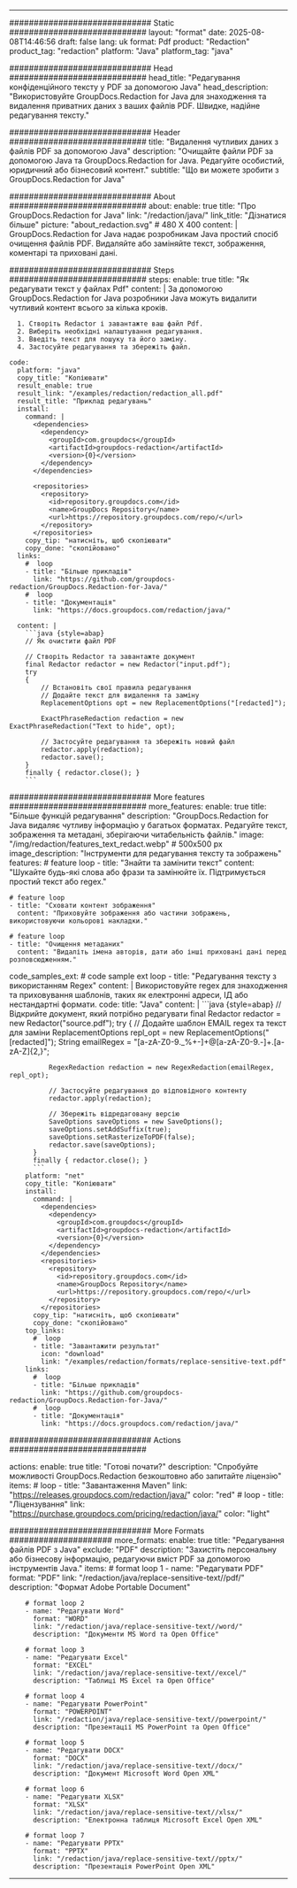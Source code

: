 
---
############################# Static ############################
layout: "format"
date:  2025-08-08T14:46:56
draft: false
lang: uk
format: Pdf
product: "Redaction"
product_tag: "redaction"
platform: "Java"
platform_tag: "java"

############################# Head ############################
head_title: "Редагування конфіденційного тексту у PDF за допомогою Java"
head_description: "Використовуйте GroupDocs.Redaction for Java для знаходження та видалення приватних даних з ваших файлів PDF. Швидке, надійне редагування тексту."

############################# Header ############################
title: "Видалення чутливих даних з файлів PDF за допомогою Java" 
description: "Очищайте файли PDF за допомогою Java та GroupDocs.Redaction for Java. Редагуйте особистий, юридичний або бізнесовий контент."
subtitle: "Що ви можете зробити з GroupDocs.Redaction for Java" 

############################# About ############################
about:
    enable: true
    title: "Про GroupDocs.Redaction for Java"
    link: "/redaction/java/"
    link_title: "Дізнатися більше"
    picture: "about_redaction.svg" # 480 X 400
    content: |
       GroupDocs.Redaction for Java надає розробникам Java простий спосіб очищення файлів PDF. Видаляйте або заміняйте текст, зображення, коментарі та приховані дані.

############################# Steps ############################
steps:
    enable: true
    title: "Як редагувати текст у файлах Pdf"
    content: |
      За допомогою GroupDocs.Redaction for Java розробники Java можуть видалити чутливий контент всього за кілька кроків.
      
      1. Створіть Redactor і завантажте ваш файл Pdf.
      2. Виберіть необхідні налаштування редагування.
      3. Введіть текст для пошуку та його заміну.
      4. Застосуйте редагування та збережіть файл.
   
    code:
      platform: "java"
      copy_title: "Копіювати"
      result_enable: true
      result_link: "/examples/redaction/redaction_all.pdf"
      result_title: "Приклад редагувань"
      install:
        command: |
          <dependencies>
            <dependency>
              <groupId>com.groupdocs</groupId>
              <artifactId>groupdocs-redaction</artifactId>
              <version>{0}</version>
            </dependency>
          </dependencies>

          <repositories>
            <repository>
              <id>repository.groupdocs.com</id>
              <name>GroupDocs Repository</name>
              <url>https://repository.groupdocs.com/repo/</url>
            </repository>
          </repositories>
        copy_tip: "натисніть, щоб скопіювати"
        copy_done: "скопійовано"
      links:
        #  loop
        - title: "Більше прикладів"
          link: "https://github.com/groupdocs-redaction/GroupDocs.Redaction-for-Java/"
        #  loop
        - title: "Документація"
          link: "https://docs.groupdocs.com/redaction/java/"
          
      content: |
        ```java {style=abap}
        // Як очистити файл PDF

        // Створіть Redactor та завантажте документ
        final Redactor redactor = new Redactor("input.pdf");
        try
        {
            // Встановіть свої правила редагування
            // Додайте текст для видалення та заміну
            ReplacementOptions opt = new ReplacementOptions("[redacted]");
            
            ExactPhraseRedaction redaction = new ExactPhraseRedaction("Text to hide", opt);

            // Застосуйте редагування та збережіть новий файл
            redactor.apply(redaction);
            redactor.save();
        }
        finally { redactor.close(); }
        ```            


############################# More features ############################
more_features:
  enable: true
  title: "Більше функцій редагування"
  description: "GroupDocs.Redaction for Java видаляє чутливу інформацію у багатьох форматах. Редагуйте текст, зображення та метадані, зберігаючи читабельність файлів."
  image: "/img/redaction/features_text_redact.webp" # 500x500 px
  image_description: "Інструменти для редагування тексту та зображень"
  features:
    # feature loop
    - title: "Знайти та замінити текст"
      content: "Шукайте будь-які слова або фрази та замінюйте їх. Підтримується простий текст або regex."

    # feature loop
    - title: "Сховати контент зображення"
      content: "Приховуйте зображення або частини зображень, використовуючи кольорові накладки."

    # feature loop
    - title: "Очищення метаданих"
      content: "Видаліть імена авторів, дати або інші приховані дані перед розповсюдженням."
      
  code_samples_ext:
    # code sample ext loop
    - title: "Редагування тексту з використанням Regex"
      content: |
        Використовуйте regex для знаходження та приховування шаблонів, таких як електронні адреси, ІД або нестандартні формати.
      code:
        title: "Java"
        content: |
          ```java {style=abap}
          //  Відкрийте документ, який потрібно редагувати
          final Redactor redactor = new Redactor("source.pdf");
          try
          {
              // Додайте шаблон EMAIL regex та текст для заміни
              ReplacementOptions repl_opt = new ReplacementOptions("[redacted]");
              String emailRegex = "[a-zA-Z0-9._%+-]+@[a-zA-Z0-9.-]+\.[a-zA-Z]{2,}";

              RegexRedaction redaction = new RegexRedaction(emailRegex, repl_opt);
              
              // Застосуйте редагування до відповідного контенту
              redactor.apply(redaction);

              // Збережіть відредаговану версію
              SaveOptions saveOptions = new SaveOptions();
              saveOptions.setAddSuffix(true);
              saveOptions.setRasterizeToPDF(false);
              redactor.save(saveOptions);
          }
          finally { redactor.close(); }
          ```
        platform: "net"
        copy_title: "Копіювати"
        install:
          command: |
            <dependencies>
              <dependency>
                <groupId>com.groupdocs</groupId>
                <artifactId>groupdocs-redaction</artifactId>
                <version>{0}</version>
              </dependency>
            </dependencies>
            <repositories>
              <repository>
                <id>repository.groupdocs.com</id>
                <name>GroupDocs Repository</name>
                <url>https://repository.groupdocs.com/repo/</url>
              </repository>
            </repositories>
          copy_tip: "натисніть, щоб скопіювати"
          copy_done: "скопійовано"
        top_links:
          #  loop
          - title: "Завантажити результат"
            icon: "download"
            link: "/examples/redaction/formats/replace-sensitive-text.pdf"
        links:
          #  loop
          - title: "Більше прикладів"
            link: "https://github.com/groupdocs-redaction/GroupDocs.Redaction-for-Java/"
          #  loop
          - title: "Документація"
            link: "https://docs.groupdocs.com/redaction/java/"


############################# Actions ############################

actions:
  enable: true
  title: "Готові почати?"
  description: "Спробуйте можливості GroupDocs.Redaction безкоштовно або запитайте ліцензію"
  items:
    #  loop
    - title: "Завантаження Maven"
      link: "https://releases.groupdocs.com/redaction/java/"
      color: "red"
        #  loop
    - title: "Ліцензування"
      link: "https://purchase.groupdocs.com/pricing/redaction/java/"
      color: "light"


############################# More Formats #####################
more_formats:
    enable: true
    title: "Редагування файлів PDF з Java"
    exclude: "PDF"
    description: "Захистіть персональну або бізнесову інформацію, редагуючи вміст PDF за допомогою інструментів Java."
    items: 
        # format loop 1
        - name: "Редагувати PDF"
          format: "PDF"
          link: "/redaction/java/replace-sensitive-text//pdf/"
          description: "Формат Adobe Portable Document"

        # format loop 2
        - name: "Редагувати Word"
          format: "WORD"
          link: "/redaction/java/replace-sensitive-text//word/"
          description: "Документи MS Word та Open Office"
          
        # format loop 3
        - name: "Редагувати Excel"
          format: "EXCEL"
          link: "/redaction/java/replace-sensitive-text//excel/"
          description: "Таблиці MS Excel та Open Office"

        # format loop 4
        - name: "Редагувати PowerPoint"
          format: "POWERPOINT"
          link: "/redaction/java/replace-sensitive-text//powerpoint/"
          description: "Презентації MS PowerPoint та Open Office"

        # format loop 5
        - name: "Редагувати DOCX"
          format: "DOCX"
          link: "/redaction/java/replace-sensitive-text//docx/"
          description: "Документ Microsoft Word Open XML"
          
        # format loop 6
        - name: "Редагувати XLSX"
          format: "XLSX"
          link: "/redaction/java/replace-sensitive-text//xlsx/"
          description: "Електронна таблиця Microsoft Excel Open XML"
          
        # format loop 7
        - name: "Редагувати PPTX"
          format: "PPTX"
          link: "/redaction/java/replace-sensitive-text//pptx/"
          description: "Презентація PowerPoint Open XML"


---